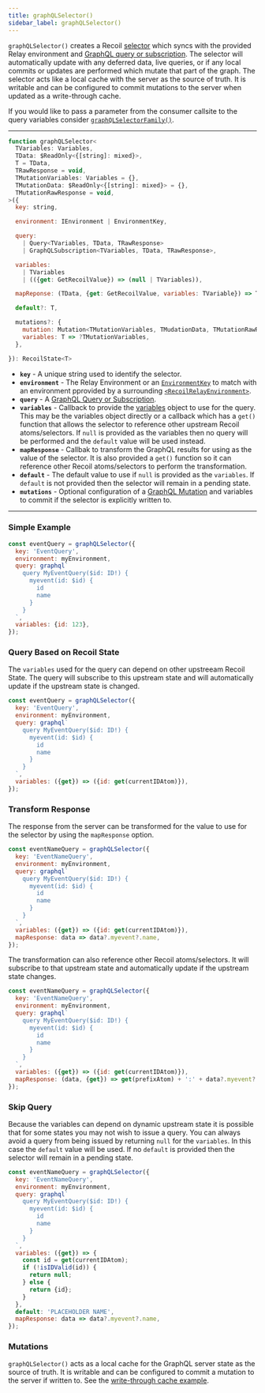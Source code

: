 ```yaml
---
title: graphQLSelector()
sidebar_label: graphQLSelector()
---
```


`graphQLSelector()` creates a Recoil [selector](/docs/api-reference/core/selector) which syncs with the provided Relay environment and [GraphQL query or subscription](https://graphql.org/learn/queries/).  The selector will automatically update with any deferred data, live queries, or if any local commits or updates are performed which mutate that part of the graph.  The selector acts like a local cache with the server as the source of truth.  It is writable and can be configured to commit mutations to the server when updated as a write-through cache.

If you would like to pass a parameter from the consumer callsite to the query variables consider [`graphQLSelectorFamily()`](/docs/recoil-relay/api/graphQLSelectorFamily).

---
```jsx
function graphQLSelector<
  TVariables: Variables,
  TData: $ReadOnly<{[string]: mixed}>,
  T = TData,
  TRawResponse = void,
  TMutationVariables: Variables = {},
  TMutationData: $ReadOnly<{[string]: mixed}> = {},
  TMutationRawResponse = void,
>({
  key: string,

  environment: IEnvironment | EnvironmentKey,

  query:
    | Query<TVariables, TData, TRawResponse>
    | GraphQLSubscription<TVariables, TData, TRawResponse>,

  variables:
    | TVariables
    | (({get: GetRecoilValue}) => (null | TVariables)),

  mapReponse: (TData, {get: GetRecoilValue, variables: TVariable}) => T,

  default?: T,

  mutations?: {
    mutation: Mutation<TMutationVariables, TMudationData, TMutationRawResposne>,
    variables: T => ?TMutationVariables,
  },

}): RecoilState<T>
```
* **`key`** - A unique string used to identify the selector.
* **`environment`** - The Relay Environment or an [`EnvironmentKey`](/docs/recoil-relay/api/EnvironmentKey) to match with an environment pprovided by a surrounding [`<RecoilRelayEnvironment>`](/docs/recoil-relay/api/RecoilRelayEnvironment).
* **`query`** - A [GraphQL Query or Subscription](https://graphql.org/learn/queries/).
* **`variables`** - Callback to provide the [variables](https://graphql.org/learn/queries/#variables) object to use for the query.  This may be the variables object directly or a callback which has a `get()` function that allows the selector to reference other upstream Recoil atoms/selectors.  If `null` is provided as the variables then no query will be performed and the `default` value will be used instead.
* **`mapResponse`** - Callbak to transform the GraphQL results for using as the value of the selector.  It is also provided a `get()` function so it can reference other Recoil atoms/selectors to perform the transformation.
* **`default`** - The default value to use if `null` is provided as the `variables`.  If `default` is not provided then the selector will remain in a pending state.
* **`mutations`** - Optional configuration of a [GraphQL Mutation](https://graphql.org/learn/queries/#mutations) and variables to commit if the selector is explicitly written to.
---

### Simple Example
```jsx
const eventQuery = graphQLSelector({
  key: 'EventQuery',
  environment: myEnvironment,
  query: graphql`
    query MyEventQuery($id: ID!) {
      myevent(id: $id) {
        id
        name
      }
    }
  `,
  variables: {id: 123},
});
```

### Query Based on Recoil State

The `variables` used for the query can depend on other upstreeam Recoil State.  The query will subscribe to this upstream state and will automatically update if the upstream state is changed.

```jsx
const eventQuery = graphQLSelector({
  key: 'EventQuery',
  environment: myEnvironment,
  query: graphql`
    query MyEventQuery($id: ID!) {
      myevent(id: $id) {
        id
        name
      }
    }
  `,
  variables: ({get}) => ({id: get(currentIDAtom)}),
});
```

### Transform Response
The response from the server can be transformed for the value to use for the selector by using the `mapResponse` option.

```jsx
const eventNameQuery = graphQLSelector({
  key: 'EventNameQuery',
  environment: myEnvironment,
  query: graphql`
    query MyEventQuery($id: ID!) {
      myevent(id: $id) {
        id
        name
      }
    }
  `,
  variables: ({get}) => ({id: get(currentIDAtom)}),
  mapResponse: data => data?.myevent?.name,
});
```
The transformation can also reference other Recoil atoms/selectors.  It will subscribe to that upstream state and automatically update if the upstream state changes.
```jsx
const eventNameQuery = graphQLSelector({
  key: 'EventNameQuery',
  environment: myEnvironment,
  query: graphql`
    query MyEventQuery($id: ID!) {
      myevent(id: $id) {
        id
        name
      }
    }
  `,
  variables: ({get}) => ({id: get(currentIDAtom)}),
  mapResponse: (data, {get}) => get(prefixAtom) + ':' + data?.myevent?.name,
});
```

### Skip Query

Because the variables can depend on dynamic upstream state it is possible that for some states you may not wish to issue a query.  You can always avoid a query from being issued by returning `null` for the `variables`.  In this case the `default` value will be used.  If no `default` is provided then the selector will remain in a pending state.

```jsx
const eventNameQuery = graphQLSelector({
  key: 'EventNameQuery',
  environment: myEnvironment,
  query: graphql`
    query MyEventQuery($id: ID!) {
      myevent(id: $id) {
        id
        name
      }
    }
  `,
  variables: ({get}) => {
    const id = get(currentIDAtom);
    if (!isIDValid(id)) {
      return null;
    } else {
      return {id};
    }
  },
  default: 'PLACEHOLDER NAME',
  mapResponse: data => data?.myevent?.name,
});
```

### Mutations
`graphQLSelector()` acts as a local cache for the GraphQL server state as the source of truth.  It is writable and can be configured to commit a mutation to the server if written to.  See the [write-through cache example](/docs/recoil-relay/graphql-selectors#write-through-cache).
